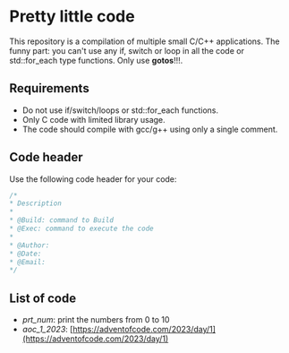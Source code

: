 # Pretty little code

This repository is a compilation of multiple small C/C++ applications.
The funny part: you can't use any if, switch or loop in all the code or 
std::for_each type functions. Only use **gotos**!!!.

## Requirements

* Do not use if/switch/loops or std::for_each functions.
* Only C code with limited library usage.
* The code should compile with gcc/g++ using only a single comment.

## Code header

Use the following code header for your code:
```C
/*
* Description
*
* @Build: command to Build
* @Exec: command to execute the code
*
* @Author: 
* @Date: 
* @Email: 
*/
```

## List of code

* *prt_num*: print the numbers from 0 to 10
* *aoc_1_2023*: [https://adventofcode.com/2023/day/1](https://adventofcode.com/2023/day/1)
